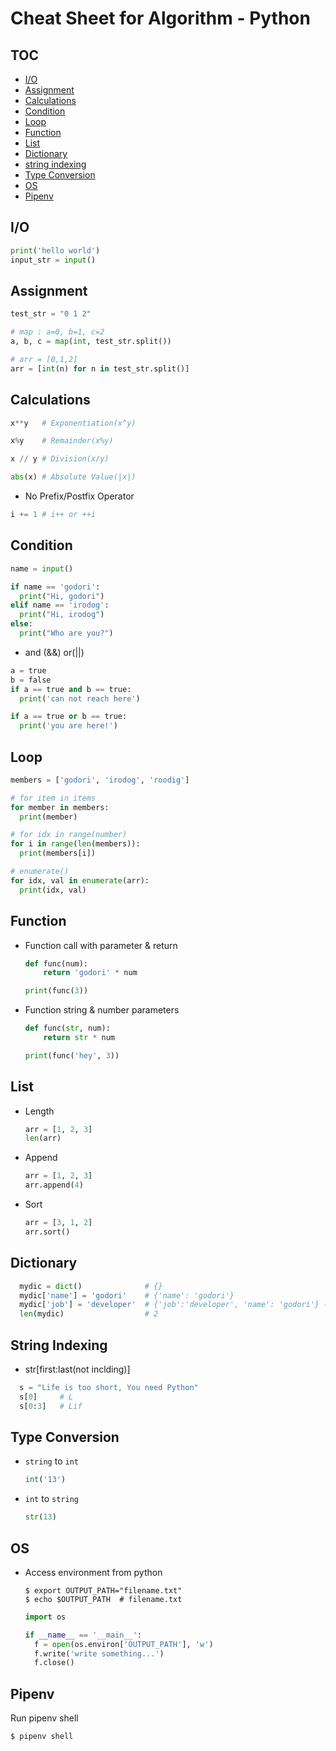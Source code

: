 
# Cheat Sheet for Algorithm - Python

## TOC
- [I/O](https://github.com/godori/today-algorithm/blob/master/python-cheat-sheet.md#I/O)
- [Assignment](https://github.com/godori/today-algorithm/blob/master/python-cheat-sheet.md#Assignment)
- [Calculations](https://github.com/godori/today-algorithm/blob/master/python-cheat-sheet.md#Calculations)
- [Condition](https://github.com/godori/today-algorithm/blob/master/python-cheat-sheet.md#Condition)
- [Loop](https://github.com/godori/today-algorithm/blob/master/python-cheat-sheet.md#Loop)
- [Function](https://github.com/godori/today-algorithm/blob/master/python-cheat-sheet.md#Function)
- [List](https://github.com/godori/today-algorithm/blob/master/python-cheat-sheet.md#List)
- [Dictionary](https://github.com/godori/today-algorithm/blob/master/python-cheat-sheet.md#Dictionary)
- [string indexing](https://github.com/godori/today-algorithm/blob/master/python-cheat-sheet.md#string-indexing)
- [Type Conversion](https://github.com/godori/today-algorithm/blob/master/python-cheat-sheet.md#Type-Conversion)
- [OS](https://github.com/godori/today-algorithm/blob/master/python-cheat-sheet.md#OS)
- [Pipenv](https://github.com/godori/today-algorithm/blob/master/python-cheat-sheet.md#Pipenv)


## I/O
```python
print('hello world')
input_str = input()
```

## Assignment
```python
test_str = "0 1 2"

# map : a=0, b=1, c=2
a, b, c = map(int, test_str.split())

# arr = [0,1,2]
arr = [int(n) for n in test_str.split()]
```

## Calculations

```python
x**y   # Exponentiation(x^y)

x%y    # Remainder(x%y)

x // y # Division(x/y)

abs(x) # Absolute Value(|x|)
```
- No Prefix/Postfix Operator
```python
i += 1 # i++ or ++i
```

## Condition
```python
name = input()

if name == 'godori':
  print("Hi, godori")
elif name == 'irodog':
  print("Hi, irodog")
else:
  print("Who are you?")
```

- and (&&) or(||)
```python
a = true
b = false
if a == true and b == true:
  print('can not reach here')

if a == true or b == true:
  print('you are here!')
```

## Loop

  ```python
  members = ['godori', 'irodog', 'roodig']

  # for item in items
  for member in members:
    print(member)

  # for idx in range(number)
  for i in range(len(members)):
    print(members[i])

  # enumerate()
  for idx, val in enumerate(arr):
    print(idx, val)
  ```

## Function

- Function call with parameter & return
    ```python
    def func(num):
        return 'godori' * num

    print(func(3))
    ```

- Function string & number parameters
    ```python
    def func(str, num):
        return str * num

    print(func('hey', 3))
    ```

## List
- Length
  ```python
  arr = [1, 2, 3]
  len(arr)
  ```
- Append
  ```python
  arr = [1, 2, 3]
  arr.append(4)
  ```
- Sort
  ```python
  arr = [3, 1, 2]
  arr.sort()
  ```

## Dictionary
```python
  mydic = dict()              # {}
  mydic['name'] = 'godori'    # {'name': 'godori'}
  mydic['job'] = 'developer'  # {'job':'developer', 'name': 'godori'} (no order)
  len(mydic)                  # 2
```
## String Indexing
- str[first:last(not inclding)]
```python
  s = "Life is too short, You need Python"
  s[0]     # L
  s[0:3]   # Lif
```

## Type Conversion
- `string` to `int`
  ```python
  int('13')
  ```
  
- `int` to `string`
  ```python
  str(13)
  ```

## OS
- Access environment from python
  ```shell
  $ export OUTPUT_PATH="filename.txt"
  $ echo $OUTPUT_PATH  # filename.txt
  ```
  ```python
  import os

  if __name__ == '__main__':
    f = open(os.environ['OUTPUT_PATH'], 'w')
    f.write('write something...')
    f.close()
  ```

## Pipenv

Run pipenv shell

```shell
$ pipenv shell
```

